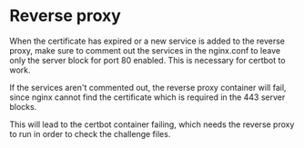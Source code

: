# Reverse proxy 

When the certificate has expired or a new service is added to the reverse proxy,
make sure to comment out the services in the nginx.conf to leave only the 
server block for port 80 enabled. This is necessary for certbot to work. 

If the services aren't commented out, the reverse proxy container will 
fail, since nginx cannot find the certificate which is required in the 
443 server blocks.

This will lead to the certbot container failing, which needs the reverse proxy 
to run in order to check the challenge files.


